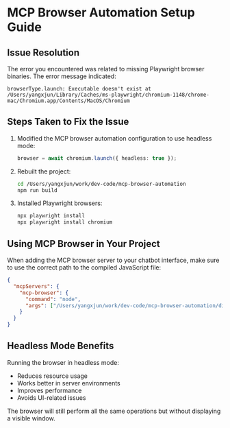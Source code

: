 # MCP Browser Automation Setup Guide

## Issue Resolution
The error you encountered was related to missing Playwright browser binaries. The error message indicated:
```
browserType.launch: Executable doesn't exist at /Users/yangxjun/Library/Caches/ms-playwright/chromium-1148/chrome-mac/Chromium.app/Contents/MacOS/Chromium
```

## Steps Taken to Fix the Issue

1. Modified the MCP browser automation configuration to use headless mode:
   ```typescript
   browser = await chromium.launch({ headless: true });
   ```

2. Rebuilt the project:
   ```bash
   cd /Users/yangxjun/work/dev-code/mcp-browser-automation
   npm run build
   ```

3. Installed Playwright browsers:
   ```bash
   npx playwright install
   npx playwright install chromium
   ```

## Using MCP Browser in Your Project

When adding the MCP browser server to your chatbot interface, make sure to use the correct path to the compiled JavaScript file:

```json
{ 
  "mcpServers": { 
    "mcp-browser": { 
      "command": "node", 
      "args": ["/Users/yangxjun/work/dev-code/mcp-browser-automation/dist/index.js"] 
    } 
  } 
}
```

## Headless Mode Benefits

Running the browser in headless mode:
- Reduces resource usage
- Works better in server environments
- Improves performance
- Avoids UI-related issues

The browser will still perform all the same operations but without displaying a visible window.
